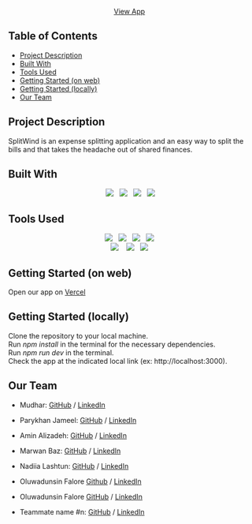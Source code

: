 <div align="center">
  <p>
    <a href="em">View App</a>
    &nbsp;&nbsp;
  </p>
</div>

## Table of Contents
- [Project Description](#project-description)
- [Built With](#built-with)
- [Tools Used](#tools-used)
- [Getting Started (on web)](#getting-started-on-web)
- [Getting Started (locally)](#getting-started-locally)
- [Our Team](#our-team)

## Project Description
SplitWind is an expense splitting application and an easy way to split the bills and that takes the headache out of shared finances.
## Built With
<div align="center">
<img src="https://img.shields.io/badge/Next.js-black?style=for-the-badge&logo=next.js&logoColor=white"> &nbsp;&nbsp;<img src="https://img.shields.io/badge/typescript-%23007ACC.svg?style=for-the-badge&logo=typescript&logoColor=white"> &nbsp;&nbsp;<img src="https://img.shields.io/badge/tailwindcss-%2338B2AC.svg?style=for-the-badge&logo=tailwind-css&logoColor=white"> &nbsp;&nbsp;<img src="https://img.shields.io/badge/firebase-%23039BE5.svg?style=for-the-badge&logo=firebase&logoColor=white">&nbsp;&nbsp;

</div>

## Tools Used
<div align="center">  
<img src="https://img.shields.io/badge/npm-CB3837?style=for-the-badge&logo=npm&logoColor=white"> &nbsp;&nbsp;<img src="https://img.shields.io/badge/eslint-3A33D1?style=for-the-badge&logo=eslint&logoColor=white"> &nbsp;&nbsp;<img src="https://img.shields.io/badge/VS%20Code-0078d7.svg?style=for-the-badge&logo=visual-studio-code&logoColor=white"> &nbsp;&nbsp;<img src="https://img.shields.io/badge/Git-F05032?style=for-the-badge&logo=git&logoColor=white"> &nbsp;&nbsp;
</div>
<div align="center">  
<img src="https://img.shields.io/badge/github-181717?style=for-the-badge&logo=github&logoColor=white"> &nbsp;&nbsp;
<img src="https://img.shields.io/badge/jira-%230052CC.svg?style=for-the-badge&logo=jira&logoColor=white">&nbsp;&nbsp;
<img src="https://img.shields.io/badge/vercel-black?style=for-the-badge&logo=vercel&logoColor=white"> &nbsp;&nbsp;
</div>


## Getting Started (on web)
Open our app on [Vercel](em) </br>

## Getting Started (locally)
Clone the repository to your local machine. </br>
Run <i>npm install</i> in the terminal for the necessary dependencies. </br>
Run <i>npm run dev</i> in the terminal. </br>
Check the app at the indicated local link (ex: http://localhost:3000).

## Our Team

- Mudhar: [GitHub](https://github.com/muudar) / [LinkedIn](https://www.linkedin.com/in/mohammed-al-obaidi-41b1a8209/)
- Parykhan Jameel: [GitHub](https://github.com/parykhan-jameel) / [LinkedIn](https://linkedin.com/in/parykhan-jameel)
- Amin Alizadeh: [GitHub](https://github.com/m-aminalizadeh) / [LinkedIn](https://www.linkedin.com/in/m-amin-alizadeh/)
- Marwan Baz: [GitHub](https://github.com/marwanbz) / [LinkedIn](https://www.linkedin.com/in/marwanbz/)
- Nadiia Lashtun: [GitHub](https://github.com/NadiiaLashtun) / [LinkedIn](https://www.linkedin.com/in/lashtun/)
- Oluwadunsin Falore [Github](https://github.com/Dunsin0802) / [LinkedIn](http://linkedin.com/in/oluwadunsin-falore)

- Oluwadunsin Falore [GitHub](https://github.com/Dunsin0802) / [LinkedIn](https://www.linkedin.com/in/oluwadunsin-falore/)
- Teammate name #n: [GitHub](https://github.com/ghaccountname) / [LinkedIn](https://linkedin.com/in/liaccountname)
